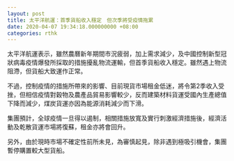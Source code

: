```yaml
---
layout: post
title: 太平洋航運：首季貨船收入穩定　但次季將受疫情拖累
date: 2020-04-07 19:34:18.000000000 +08:00
categories: rthk
---
```


太平洋航運表示，雖然農曆新年期間市況疲弱，加上需求減少，及中國控制新型冠狀病毒疫情爆發所採取的措施擾亂物流運輸，但首季貨船收入穩定。雖然遇上物流阻滯，但貨船大致運作正常。

不過，控制疫情的措施所帶來的影響、目前現貨市場租金低迷，將令第2季收入受挫，但相信疫情對穀物及農產品貿易影響較少，反而建築材料貨運受國內生產總值下降而減少，煤炭貨運亦因為能源消耗減少而下滑。

集團預計，全球疫情一旦得以遏制，相關措施放寬及實行刺激經濟措施後，經濟活動及乾散貨運市場將復蘇，租金亦將會回升。

另外，由於現時市場不確定性前所未見，為審慎起見，除非遇到極吸引機會，集團暫停購置較大型貨船。
